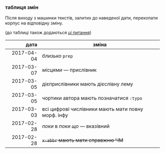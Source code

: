 ### таблиця змін

Після виходу з машинки текстів, залитих до наведеної дати, перекопати корпус на відповідну зміну.

(до таблиці також додаються [ці питання](https://github.com/msklvsk/corpus/issues?utf8=%E2%9C%93&q=%20label%3A%D0%BF%D0%B5%D1%80%D0%B5%D0%BA%D0%BE%D0%BF%D0%B0%D1%82%D0%B8%20))

дата  | зміна
---------:|----------
2017-04-04 | _близько_ `prep`
2017-03-07 | _місцями_ — прислівник
2017-03-05 | дієприслівники мають дієслівну лему
2017-03-05 | чортики автора мають позначатися `:typo`
2017-03-03 | всі цифрові числівники мають мати повну морф. інфу
2017-02-28 | _поки_ в _поки що_ — вказівний
2017-02-28 | ~~`x:abbr` мають мати справжню ЧМ~~
